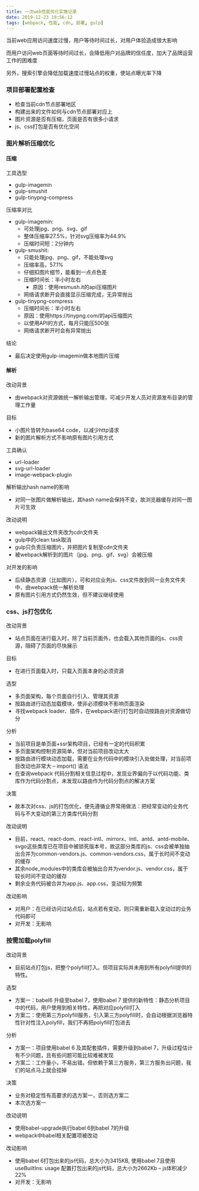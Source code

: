 ```yaml
---
title: 一次web性能优化实施记录
date: 2019-12-23 19:56:12
tags: [webpack, 性能, cdn, 部署, gulp]
---
```


当前web应用访问速度过慢，用户等待时间过长，对用户体验造成很大影响

而用户访问web页面等待时间过长，会降低用户对品牌的信任度，加大了品牌运营工作的困难度

另外，搜索引擎会降低加载速度过慢站点的权重，使站点曝光率下降

<escape><!-- more --></escape>

### 项目部署配置检查

- 检查当前cdn节点部署地区
- 构建出来的文件如何与cdn节点部署对应上
- 图片资源是否有压缩，页面是否有很多小请求
- js、css打包是否有优化空间

### 图片解析压缩优化

#### 压缩

工具选型
- gulp-imagemin
- gulp-smushit
- gulp-tinypng-compress

压缩率对比
- gulp-imagemin:
  - 可处理jpg、png、svg、gif
  - 整体压缩率27.5%，针对svg压缩率为44.9%
  - 压缩时间短：2分钟内
- gulp-smushit:
  - 只能处理jpg、png、gif，不能处理svg
  - 压缩率高，57.1%
  - 仔细扣图片细节，能看到一点点色差
  - 压缩时间长：半小时左右
    - 原因：使用resmush.it的api压缩图片
  - 网络请求断开会直接显示压缩完成，无异常抛出
- gulp-tinypng-compress
  - 压缩时间长：半小时左右
  - 原因：使用https://tinypng.com/的api压缩图片
  - 以使用API的方式，每月只能压500张
  - 网络请求断开时会有异常抛出

结论
- 最后决定使用gulp-imagemin做本地图片压缩

#### 解析

改动背景
- 由webpack对资源做统一解析输出管理，可减少开发人员对资源发布目录的管理工作量

目标
- 小图片皆转为base64 code，以减少http请求
- 新的图片解析方式不影响原有图片引用方式

工具确认
- url-loader
- svg-url-loader
- image-webpack-plugin

解析输出hash name的影响
- 对同一张图片做解析输出，其hash name会保持不变，故浏览器缓存对同一图片可生效

改动说明
- webpack输出文件夹改为cdn文件夹
- gulp中的clean task取消
- gulp只负责压缩图片，并把图片复制至cdn文件夹
- 被webpack解析到的图片（jpg、png、gif、svg）会被压缩

对开发的影响
- 后续静态资源（比如图片），可和对应业务js、css文件放到同一业务文件夹中，由webpack统一解析处理
- 原有图片引用方式仍然生效，但不建议继续使用

### css、js打包优化

改动背景
- 站点页面在进行载入时，除了当前页面外，也会载入其他页面的js、css资源，阻碍了页面的尽快展示

目标
- 在进行页面载入时，只载入页面本身的必须资源

选型
- 多页面架构，每个页面自行引入、管理其资源
- 按路由进行动态加载模块，使非必须模块不影响页面渲染
- 寻找webpack loader、插件，在webpack进行打包时自动按路由对资源做切分

分析
- 当前项目是单页面+ssr架构项目，已经有一定的代码积累
- 多页面架构控制资源简单，但对当前项目改动太大
- 按路由进行模块动态加载，需要在业务代码中的模块引入处做处理，对当前项目改动也非常大 – import() 语法
- 在查询webpack 代码分割相关信息过程中，发现业界偏向于以代码功能、类库作为代码分割点，未发现以路由作为代码分割点的解决方案

决策
- 故本次对css、js的打包优化，便先遵循业界常用做法：把经常变动的业务代码与不大变动的第三方类库代码分割

改动说明
- 目前，react、react-dom、react-intl、mirrorx、intl、antd、antd-mobile、svgo这些类库已在项目中被锁死版本号，故这部分类库的js、css会被单独抽出合并为common-vendors.js、common-vendors.css，属于长时间不变动的缓存
- 其余node_modules中的类库会被抽出合并为vendor.js、vendor.css，属于较长时间不变动的缓存
- 剩余业务代码被合并为app.js、app.css，变动较为频繁

改动影响
- 对用户：在已经访问过站点后，站点若有变动，则只需重新载入变动过的业务代码即可
- 对开发：无影响

### 按需加载polyfill

改动背景
- 目前站点打包js，把整个polyfill打入。但项目实际并未用到所有polyfill提供的特性。

选型
- 方案一：babel6 升级至babel 7，使用babel 7 提供的新特性：静态分析项目中的代码，用户使用到相关特性，再把对应polyfill打入
- 方案二：使用第三方polyfill服务，引入第三方polyfill时，会自动根据浏览器特性针对性注入polyfill，我们不再把polyfill打包进去

分析
- 方案一：项目使用babel 6 及其配套插件，需要升级到babel 7，升级过程估计有不少问题，且有些问题可能比较难被发现
- 方案二：工作量小，不易出错。但依赖于第三方服务，第三方服务出问题，我们的站点马上就会挂掉

决策
- 业务对稳定性有高要求的选方案一，否则选方案二
- 本次选方案一

改动说明
- 使用babel-upgrade执行babel 6到babel 7的升级
- webpack中babel相关配置项被改动

改动影响
- 使用babel 6打包出来的js代码，总大小为3415KB, 使用babel 7且使用 useBuiltIns: usage 配置打包出来的js代码，总大小为2662Kb – js体积减少22%
- 对开发：无影响
